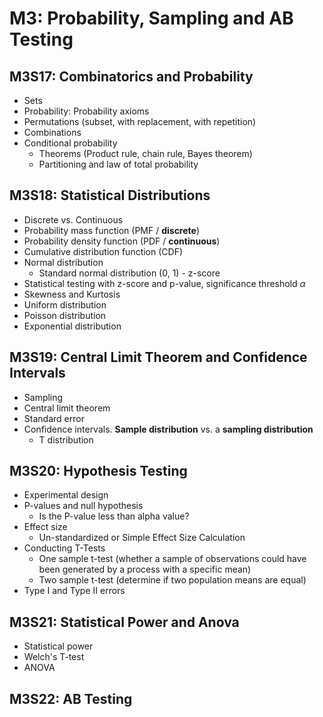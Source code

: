 # M3: Probability, Sampling and AB Testing

## M3S17: Combinatorics and Probability
- Sets
- Probability: Probability axioms
- Permutations (subset, with replacement, with repetition)
- Combinations
- Conditional probability
  - Theorems (Product rule, chain rule, Bayes theorem)
  - Partitioning and law of total probability


## M3S18: Statistical Distributions
- Discrete vs. Continuous
- Probability mass function (PMF / **discrete**)
- Probability density function (PDF / **continuous**)
- Cumulative distribution function (CDF)
- Normal distribution
  - Standard normal distribution (0, 1) - z-score
- Statistical testing with z-score and p-value, significance threshold $\alpha$
- Skewness and Kurtosis
- Uniform distribution
- Poisson distribution
- Exponential distribution


## M3S19: Central Limit Theorem and Confidence Intervals
- Sampling
- Central limit theorem
- Standard error
- Confidence intervals. **Sample distribution** vs. a **sampling distribution**
  - T distribution


## M3S20: Hypothesis Testing
- Experimental design
- P-values and null hypothesis
    - Is the P-value less than alpha value?
- Effect size
  - Un-standardized or Simple Effect Size Calculation
- Conducting T-Tests
  - One sample t-test (whether a sample of observations could have been generated by a process with a specific mean)
  - Two sample t-test (determine if two population means are equal)
- Type I and Type II errors


## M3S21: Statistical Power and Anova
- Statistical power
- Welch's T-test
- ANOVA


## M3S22: AB Testing
